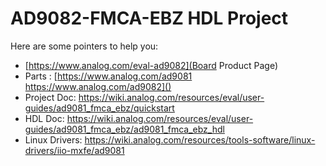# AD9082-FMCA-EBZ HDL Project

Here are some pointers to help you:
  * [https://www.analog.com/eval-ad9082](Board Product Page)
  * Parts : [https://www.analog.com/ad9081 \
			https://www.analog.com/ad9082]()
  * Project Doc: https://wiki.analog.com/resources/eval/user-guides/ad9081_fmca_ebz/quickstart
  * HDL Doc: https://wiki.analog.com/resources/eval/user-guides/ad9081_fmca_ebz/ad9081_fmca_ebz_hdl
  * Linux Drivers: https://wiki.analog.com/resources/tools-software/linux-drivers/iio-mxfe/ad9081
